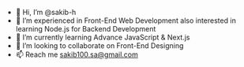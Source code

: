 - 👋 Hi, I’m @sakib-h
- 👀 I’m experienced in Front-End Web Development also interested in learning Node.js for Backend Development 
- 🌱 I’m currently learning Advance JavaScript & Next.js
- 💞️ I’m looking to collaborate on Front-End Designing
- 📫 Reach me sakib100.sa@gmail.com

<!---
sakib-h/sakib-h is a ✨ special ✨ repository because its `README.md` (this file) appears on your GitHub profile.
You can click the Preview link to take a look at your changes.
--->
